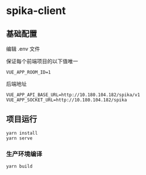 # spika-client

## 基础配置

编辑 .env 文件

保证每个前端项目的以下值唯一

```
VUE_APP_ROOM_ID=1
```

后端地址

```
VUE_APP_API_BASE_URL=http://10.180.104.182/spika/v1
VUE_APP_SOCKET_URL=http://10.180.104.182/spika
```

## 项目运行

```
yarn install
yarn serve
```

### 生产环境编译

```
yarn build
```
